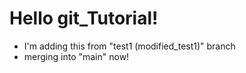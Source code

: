 # Hello git_Tutorial!

- I'm adding this from "test1 (modified_test1)" branch
- merging into "main" now!